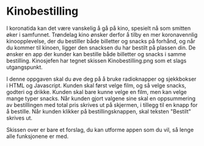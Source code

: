 # Kinobestilling
I koronatida kan det være vanskelig å gå på kino, spesielt nå som smitten øker i samfunnet. Trøndelag kino ønsker derfor å tilby en mer koronavennlig kinoopplevelse, der du bestiller både billetter og snacks på forhånd, og når du kommer til kinoen, ligger den snacksen du har bestilt på plassen din. De ønsker en app der kunder kan bestille både billetter og snacks i samme bestilling. Kinosjefen har tegnet skissen Kinobestilling.png som et slags utgangspunkt.

I denne oppgaven skal du øve deg på å bruke radioknapper og sjekkbokser i HTML og Javascript. Kunden skal først velge film, og så velge snacks, godteri og drikke. Kunden skal bare kunne velge en film, men kan velge mange typer snacks. Når kunden gjort valgene sine skal en oppsummering av bestillingen med total pris skrives ut på skjermen, i tillegg til en knapp for å bestille. Når kunden klikker på bestillingsknappen, skal teksten "Bestilt" skrives ut.

Skissen over er bare et forslag, du kan utforme appen som du vil, så lenge alle funksjonene er med. 
